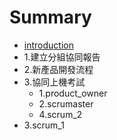 # Summary

* [introduction](README.md)
* 1.建立分組協同報告
* 2.新產品開發流程
* 3.協同上機考試
   * 1.product_owner
   * 2.scrumaster
   * 4.scrum_2
* 3.scrum_1

